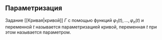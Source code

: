 ## Параметризация 
Задание [[Кривая|кривой]] $\Gamma$ с помощью функций $\varphi_1(t),\ldots,\varphi_n(t)$ и переменной $t$ называется параметризацией кривой, переменная $t$ при этом называется
параметром.
